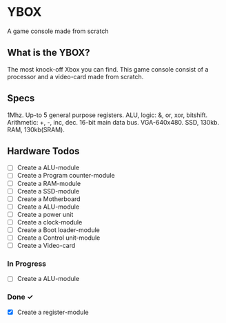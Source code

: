 # YBOX
A game console made from scratch

## What is the YBOX?
The most knock-off Xbox you can find. This game console consist of a processor and a video-card made from scratch.

## Specs
1Mhz.
Up-to 5 general purpose registers.
ALU, logic: &, or, xor, bitshift. Arithmetic: +, -, inc, dec.
16-bit main data bus.
VGA-640x480.
SSD, 130kb.
RAM, 130kb(SRAM).


## Hardware Todos

- [ ]  Create a ALU-module  
- [ ]  Create a Program counter-module  
- [ ]  Create a RAM-module  
- [ ]  Create a SSD-module  
- [ ]  Create a Motherboard  
- [ ]  Create a ALU-module  
- [ ]  Create a power unit
- [ ]  Create a clock-module
- [ ]  Create a Boot loader-module
- [ ]  Create a Control unit-module
- [ ]  Create a Video-card 

### In Progress

- [ ] Create a ALU-module 

### Done ✓

- [x] Create a register-module 
